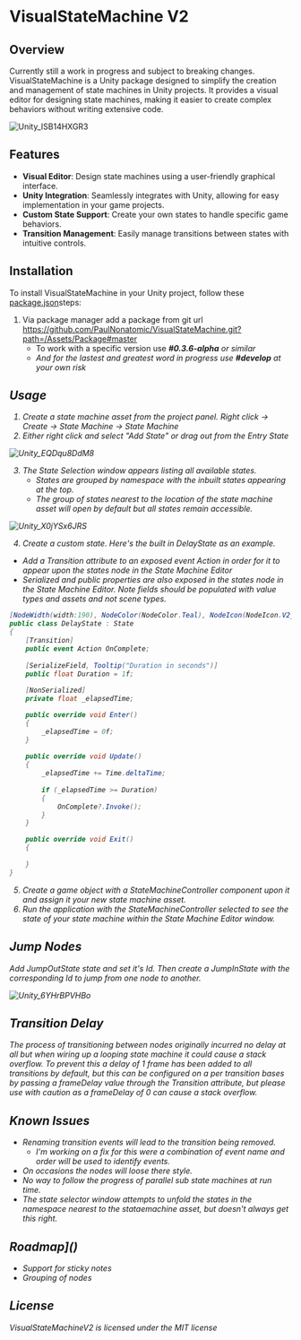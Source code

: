 # VisualStateMachine V2

## Overview
Currently still a work in progress and subject to breaking changes.
VisualStateMachine is a Unity package designed to simplify the creation and management of state machines in Unity projects. It provides a visual editor for designing state machines, making it easier to create complex behaviors without writing extensive code.

![Unity_ISB14HXGR3](https://github.com/PaulNonatomic/VisualStateMachineV2/assets/4581647/e06d7ba2-8e03-4635-9ce5-c1e7597f0f1d)

## Features
- **Visual Editor**: Design state machines using a user-friendly graphical interface.
- **Unity Integration**: Seamlessly integrates with Unity, allowing for easy implementation in your game projects.
- **Custom State Support**: Create your own states to handle specific game behaviors.
- **Transition Management**: Easily manage transitions between states with intuitive controls.

## Installation
To install VisualStateMachine in your Unity project, follow these [package.json](Assets%2FPackage%2Fpackage.json)steps:
1. Via package manager add a package from git url https://github.com/PaulNonatomic/VisualStateMachine.git?path=/Assets/Package#master
    - To work with a specific version use <b><i>#0.3.6-alpha</b><i> or similar
    - And for the lastest and greatest word in progress use <b><i>#develop</b><i> at your own risk

## Usage
1. Create a state machine asset from the project panel. Right click -> Create -> State Machine -> State Machine
2. Either right click and select "Add State" or drag out from the Entry State

![Unity_EQDqu8DdM8](https://github.com/PaulNonatomic/VisualStateMachineV2/assets/4581647/b8d9f18e-d168-49c1-9e02-f0df852ba086)

3. The State Selection window appears listing all available states.
    - States are grouped by namespace with the inbuilt states appearing at the top.
    - The group of states nearest to the location of the state machine asset will open by default but all states remain accessible.

![Unity_X0jYSx6JRS](https://github.com/PaulNonatomic/VisualStateMachineV2/assets/4581647/4eadac81-df9d-4793-943b-144a704d409a)

4. Create a custom state. Here's the built in DelayState as an example.
- Add a Transition attribute to an exposed event Action in order for it to appear upon the states node in the State Machine Editor
- Serialized and public properties are also exposed in the states node in the State Machine Editor. Note fields should be populated with value types and assets and not scene types.

```cs
[NodeWidth(width:190), NodeColor(NodeColor.Teal), NodeIcon(NodeIcon.V2_Clock)]
public class DelayState : State
{
    [Transition]
    public event Action OnComplete;
    
    [SerializeField, Tooltip("Duration in seconds")] 
    public float Duration = 1f;
    
    [NonSerialized]
    private float _elapsedTime;

    public override void Enter()
    {
        _elapsedTime = 0f;
    }
    
    public override void Update()
    {
        _elapsedTime += Time.deltaTime;
        
        if (_elapsedTime >= Duration)
        {
            OnComplete?.Invoke();
        }
    }

    public override void Exit()
    {
        
    }
}
```

5. Create a game object with a StateMachineController component upon it and assign it your new state machine asset.
6. Run the application with the StateMachineController selected to see the state of your state machine within the State Machine Editor window.

## Jump Nodes
Add JumpOutState state and set it's Id. Then create a JumpInState with the corresponding Id to jump from one node to another.

![Unity_6YHrBPVHBo](https://github.com/PaulNonatomic/VisualStateMachineV2/assets/4581647/9da52f3e-e28a-4475-9e7b-b646c9fa35d2)


## Transition Delay
The process of transitioning between nodes originally incurred no delay at all but when wiring up a looping state machine
it could cause a stack overflow. To prevent this a delay of 1 frame has been added to all transitions by default, but this
can be configured on a per transition bases by passing a frameDelay value through the Transition attribute, but please use
with caution as a frameDelay of 0 can cause a stack overflow.

## Known Issues
- Renaming transition events will lead to the transition being removed.
    - I'm working on a fix for this were a combination of event name and order will be used to identify events.
- On occasions the nodes will loose there style.
- No way to follow the progress of parallel sub state machines at run time.
- The state selector window attempts to unfold the states in the namespace nearest to the stataemachine asset, but doesn't always get this right.

## Roadmap]()
- Support for sticky notes
- Grouping of nodes

## License
VisualStateMachineV2 is licensed under the MIT license

